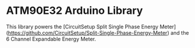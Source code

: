 # ATM90E32 Arduino Library

This library powers the [CircuitSetup Split Single Phase Energy Meter] (https://github.com/CircuitSetup/Split-Single-Phase-Energy-Meter) and the 6 Channel Expandable Energy Meter. 
